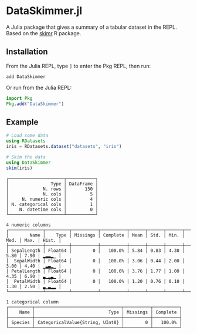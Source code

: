 # DataSkimmer.jl

A Julia package that gives a summary of a tabular dataset in the REPL.
Based on the [skimr](https://docs.ropensci.org/skimr/) R package.

## Installation

From the Julia REPL, type `]` to enter the Pkg REPL, then run:

```text
add DataSkimmer
```

Or run from the Julia REPL:

```julia
import Pkg
Pkg.add("DataSkimmer")
```

## Example

```julia
# Load some data
using RDatasets
iris = RDatasets.dataset("datasets", "iris")

# Skim the data
using DataSkimmer
skim(iris)
```

```text
┌─────────────────────┬───────────┐
│                Type │ DataFrame │
│             N. rows │       150 │
│             N. cols │         5 │
│     N. numeric cols │         4 │
│ N. categorical cols │         1 │
│    N. datetime cols │         0 │
└─────────────────────┴───────────┘

4 numeric columns
┌─────────────┬─────────┬──────────┬──────────┬──────┬──────┬──────┬──────┬──────┬───────┐
│        Name │    Type │ Missings │ Complete │ Mean │ Std. │ Min. │ Med. │ Max. │ Hist. │
├─────────────┼─────────┼──────────┼──────────┼──────┼──────┼──────┼──────┼──────┼───────┤
│ SepalLength │ Float64 │        0 │   100.0% │ 5.84 │ 0.83 │ 4.30 │ 5.80 │ 7.90 │ ▂▃▃▂▁ │
│  SepalWidth │ Float64 │        0 │   100.0% │ 3.06 │ 0.44 │ 2.00 │ 3.00 │ 4.40 │ ▁▃▄▂▁ │
│ PetalLength │ Float64 │        0 │   100.0% │ 3.76 │ 1.77 │ 1.00 │ 4.35 │ 6.90 │ ▃▁▂▃▁ │
│  PetalWidth │ Float64 │        0 │   100.0% │ 1.20 │ 0.76 │ 0.10 │ 1.30 │ 2.50 │ ▃▁▃▂▂ │
└─────────────┴─────────┴──────────┴──────────┴──────┴──────┴──────┴──────┴──────┴───────┘

1 categorical column
┌─────────┬─────────────────────────────────┬──────────┬──────────┐
│    Name │                            Type │ Missings │ Complete │
├─────────┼─────────────────────────────────┼──────────┼──────────┤
│ Species │ CategoricalValue{String, UInt8} │        0 │   100.0% │
└─────────┴─────────────────────────────────┴──────────┴──────────┘
```
